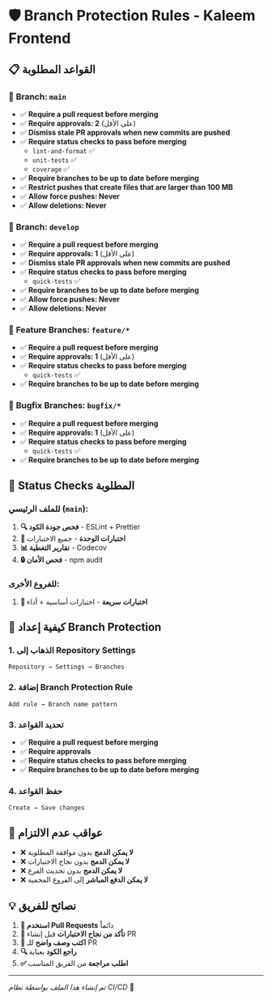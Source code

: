 # 🛡️ Branch Protection Rules - Kaleem Frontend

## 📋 القواعد المطلوبة

### 🚫 **Branch: `main`**
- ✅ **Require a pull request before merging**
- ✅ **Require approvals: 2** (على الأقل)
- ✅ **Dismiss stale PR approvals when new commits are pushed**
- ✅ **Require status checks to pass before merging**
  - `lint-and-format` ✅
  - `unit-tests` ✅
  - `coverage` ✅
- ✅ **Require branches to be up to date before merging**
- ✅ **Restrict pushes that create files that are larger than 100 MB**
- ✅ **Allow force pushes: Never**
- ✅ **Allow deletions: Never**

### 🔄 **Branch: `develop`**
- ✅ **Require a pull request before merging**
- ✅ **Require approvals: 1** (على الأقل)
- ✅ **Dismiss stale PR approvals when new commits are pushed**
- ✅ **Require status checks to pass before merging**
  - `quick-tests` ✅
- ✅ **Require branches to be up to date before merging**
- ✅ **Allow force pushes: Never**
- ✅ **Allow deletions: Never**

### 🌿 **Feature Branches: `feature/*`**
- ✅ **Require a pull request before merging**
- ✅ **Require approvals: 1** (على الأقل)
- ✅ **Require status checks to pass before merging**
  - `quick-tests` ✅
- ✅ **Require branches to be up to date before merging**

### 🐛 **Bugfix Branches: `bugfix/*`**
- ✅ **Require a pull request before merging**
- ✅ **Require approvals: 1** (على الأقل)
- ✅ **Require status checks to pass before merging**
  - `quick-tests` ✅
- ✅ **Require branches to be up to date before merging**

## 🎯 **Status Checks المطلوبة**

### **للملف الرئيسي (`main`):**
1. **🔍 فحص جودة الكود** - ESLint + Prettier
2. **🧪 اختبارات الوحدة** - جميع الاختبارات
3. **📊 تقارير التغطية** - Codecov
4. **🔒 فحص الأمان** - npm audit

### **للفروع الأخرى:**
1. **🚀 اختبارات سريعة** - اختبارات أساسية + أداء

## 📝 **كيفية إعداد Branch Protection**

### **1. الذهاب إلى Repository Settings**
```
Repository → Settings → Branches
```

### **2. إضافة Branch Protection Rule**
```
Add rule → Branch name pattern
```

### **3. تحديد القواعد**
- ✅ **Require a pull request before merging**
- ✅ **Require approvals**
- ✅ **Require status checks to pass before merging**
- ✅ **Require branches to be up to date before merging**

### **4. حفظ القواعد**
```
Create → Save changes
```

## 🚨 **عواقب عدم الالتزام**

- ❌ **لا يمكن الدمج** بدون موافقة المطلوبة
- ❌ **لا يمكن الدمج** بدون نجاح الاختبارات
- ❌ **لا يمكن الدمج** بدون تحديث الفرع
- ❌ **لا يمكن الدفع المباشر** إلى الفروع المحمية

## 💡 **نصائح للفريق**

1. **🔀 استخدم Pull Requests** دائماً
2. **🧪 تأكد من نجاح الاختبارات** قبل إنشاء PR
3. **📝 اكتب وصف واضح** للـ PR
4. **🔍 راجع الكود** بعناية
5. **✅ اطلب مراجعة** من الفريق المناسب

---

*تم إنشاء هذا الملف بواسطة نظام CI/CD* 🤖
